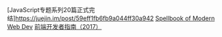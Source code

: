 [JavaScript专题系列20篇正式完结]https://juejin.im/post/59eff1fb6fb9a044ff30a942
[Spellbook of Modern Web Dev](https://github.com/dexteryy/spellbook-of-modern-webdev)
[前端开发者指南（2017）](https://github.com/Hujiang-FE/front-end-handbook-2017)